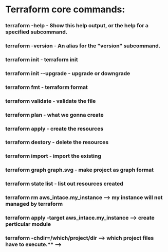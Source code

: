 # Terraform core commands: 
### terraform -help             - Show this help output, or the help for a specified subcommand.
### terraform -version          - An alias for the "version" subcommand.
### terraform init              - terraform init
### terraform init --upgrade    - upgrade or downgrade
### terraform fmt               - terraform format
### terraform validate          - validate the file
### terraform plan              - what we gonna create 
### terraform apply             - create the resources 
### terraform destory           - delete the resources 
### terraform import            - import the existing 
### terraform graph graph.svg   - make project as graph format
### terraform state list        - list out resources created
### terraform rm aws_intace.my_instance            --> my instance will not managed by terraform
### terraform apply -target aws_intace.my_instance --> create perticular module
### terraform -chdir=/which/project/dir            --> which project files have to execute.** -->
